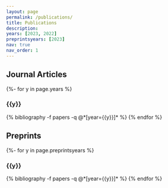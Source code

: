 ```yaml
---
layout: page
permalink: /publications/
title: Publications
description: 
years: [2023, 2022]
preprintsyears: [2023]
nav: true
nav_order: 1
---
```

<!-- _pages/publications.md -->
<div class="publications">
  
<h2>Journal Articles</h2>

{%- for y in page.years %}
  <h3 class="year">{{y}}</h3>
  {% bibliography -f papers -q @*[year={{y}}]* %}
{% endfor %}



<h2>Preprints</h2>

{%- for y in page.preprintsyears %}
  <h3 class="year">{{y}}</h3>
  {% bibliography -f papers -q @*[year={{y}}]* %}
{% endfor %}

</div>
